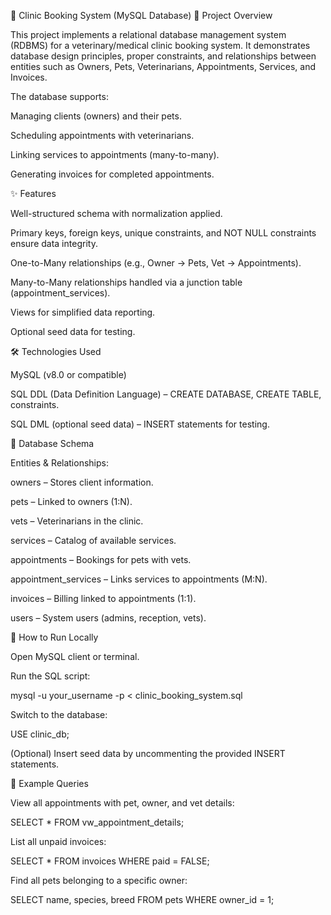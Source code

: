🏥 Clinic Booking System (MySQL Database)
📌 Project Overview

This project implements a relational database management system (RDBMS) for a veterinary/medical clinic booking system.
It demonstrates database design principles, proper constraints, and relationships between entities such as Owners, Pets, Veterinarians, Appointments, Services, and Invoices.

The database supports:

Managing clients (owners) and their pets.

Scheduling appointments with veterinarians.

Linking services to appointments (many-to-many).

Generating invoices for completed appointments.

✨ Features

Well-structured schema with normalization applied.

Primary keys, foreign keys, unique constraints, and NOT NULL constraints ensure data integrity.

One-to-Many relationships (e.g., Owner → Pets, Vet → Appointments).

Many-to-Many relationships handled via a junction table (appointment_services).

Views for simplified data reporting.

Optional seed data for testing.

🛠️ Technologies Used

MySQL (v8.0 or compatible)

SQL DDL (Data Definition Language) – CREATE DATABASE, CREATE TABLE, constraints.

SQL DML (optional seed data) – INSERT statements for testing.

📂 Database Schema

Entities & Relationships:

owners – Stores client information.

pets – Linked to owners (1:N).

vets – Veterinarians in the clinic.

services – Catalog of available services.

appointments – Bookings for pets with vets.

appointment_services – Links services to appointments (M:N).

invoices – Billing linked to appointments (1:1).

users – System users (admins, reception, vets).

🚀 How to Run Locally

Open MySQL client or terminal.

Run the SQL script:

mysql -u your_username -p < clinic_booking_system.sql


Switch to the database:

USE clinic_db;


(Optional) Insert seed data by uncommenting the provided INSERT statements.

📖 Example Queries

View all appointments with pet, owner, and vet details:

SELECT * FROM vw_appointment_details;


List all unpaid invoices:

SELECT * FROM invoices WHERE paid = FALSE;


Find all pets belonging to a specific owner:

SELECT name, species, breed FROM pets WHERE owner_id = 1;
